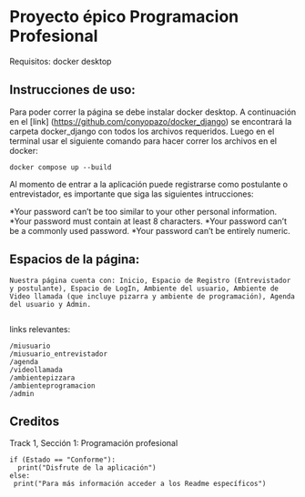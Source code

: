 # Proyecto épico Programacion Profesional

  
Requisitos: docker desktop

## Instrucciones de uso:

Para poder correr la página se debe instalar docker desktop. A continuación en el [link] (https://github.com/conyopazo/docker_django) se encontrará la carpeta docker_django con todos los archivos requeridos. Luego en el terminal usar el siguiente comando para hacer correr los archivos en el docker:
```
docker compose up --build
```
Al momento de entrar a la aplicación puede registrarse como postulante o entrevistador, es importante que siga las siguientes intrucciones:

*Your password can’t be too similar to your other personal information.
*Your password must contain at least 8 characters.
*Your password can’t be a commonly used password.
*Your password can’t be entirely numeric.

## Espacios de la página:

```
Nuestra página cuenta con: Inicio, Espacio de Registro (Entrevistador y postulante), Espacio de LogIn, Ambiente del usuario, Ambiente de Video llamada (que incluye pizarra y ambiente de programación), Agenda del usuario y Admin.


```

links relevantes:
```
/miusuario
/miusuario_entrevistador
/agenda
/videollamada
/ambientepizzara
/ambienteprogramacion
/admin
```
## Creditos ##
Track 1, Sección 1: Programación profesional


```
if (Estado == "Conforme"):
  print("Disfrute de la aplicación")
else:
 print("Para más información acceder a los Readme específicos")

```
